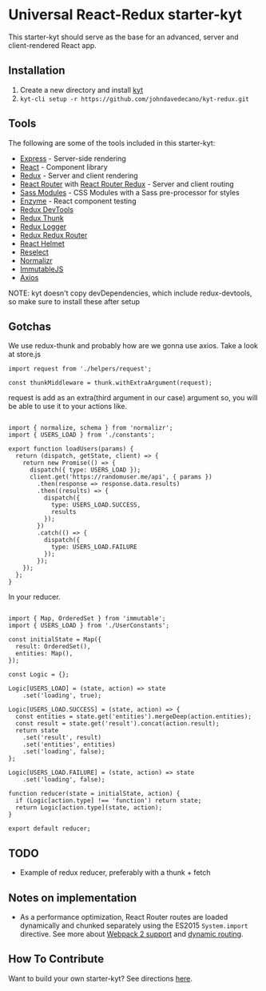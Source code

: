 # Universal React-Redux starter-kyt

This starter-kyt should serve as the base for an advanced, server and client-rendered React app.


## Installation

1. Create a new directory and install [kyt](https://github.com/NYTimes/kyt)
2. `kyt-cli setup -r https://github.com/johndavedecano/kyt-redux.git`

## Tools

The following are some of the tools included in this starter-kyt:

- [Express](https://expressjs.com/) - Server-side rendering
- [React](https://facebook.github.io/react/) - Component library
- [Redux](https://github.com/reactjs/redux) - Server and client rendering
- [React Router](https://github.com/reactjs/react-router) with [React Router Redux](https://github.com/reactjs/react-router-redux) - Server and client routing
- [Sass Modules](https://github.com/css-modules/css-modules) - CSS Modules with a Sass pre-processor for styles
- [Enzyme](https://github.com/airbnb/enzyme) - React component testing
- [Redux DevTools](https://github.com/gaearon/redux-devtools)
- [Redux Thunk](https://github.com/gaearon/redux-thunk)
- [Redux Logger](https://github.com/evgenyrodionov/redux-logger)
- [Redux Redux Router](https://github.com/reactjs/react-router-redux)
- [React Helmet](https://github.com/nfl/react-helmet)
- [Reselect](https://github.com/reactjs/reselect)
- [Normalizr](https://github.com/paularmstrong/normalizr)
- [ImmutableJS](https://github.com/indexiatech/redux-immutablejs)
- [Axios](https://github.com/mzabriskie/axios)

NOTE: kyt doesn't copy devDependencies, which include redux-devtools, so make sure to install these after setup

## Gotchas

We use redux-thunk and probably how are we gonna use axios. Take a look at store.js

```
import request from './helpers/request';

const thunkMiddleware = thunk.withExtraArgument(request);
```

request is add as an extra(third argument in our case) argument so, you will be able to use it to your actions like.

```

import { normalize, schema } from 'normalizr';
import { USERS_LOAD } from './constants';

export function loadUsers(params) {
  return (dispatch, getState, client) => {
    return new Promise(() => {
      dispatch({ type: USERS_LOAD });
      client.get('https://randomuser.me/api', { params })
        .then(response => response.data.results)
        .then((results) => {
          dispatch({
            type: USERS_LOAD.SUCCESS,
            results
          });
        })
        .catch(() => {
          dispatch({
            type: USERS_LOAD.FAILURE
          });
        });
    });
  };
}
```

In your reducer.

```

import { Map, OrderedSet } from 'immutable';
import { USERS_LOAD } from './UserConstants';

const initialState = Map({
  result: OrderedSet(),
  entities: Map(),
});

const Logic = {};

Logic[USERS_LOAD] = (state, action) => state
    .set('loading', true);

Logic[USERS_LOAD.SUCCESS] = (state, action) => {
  const entities = state.get('entities').mergeDeep(action.entities);
  const result = state.get('result').concat(action.result);
  return state
    .set('result', result)
    .set('entities', entities)
    .set('loading', false);
};

Logic[USERS_LOAD.FAILURE] = (state, action) => state
    .set('loading', false);

function reducer(state = initialState, action) {
  if (Logic[action.type] !== 'function') return state;
  return Logic[action.type](state, action);
}

export default reducer;
```

## TODO
- Example of redux reducer, preferably with a thunk + fetch

## Notes on implementation

- As a performance optimization, React Router routes are loaded dynamically and chunked separately using the ES2015 `System.import` directive. See more about  [Webpack 2 support](https://gist.github.com/sokra/27b24881210b56bbaff7#code-splitting-with-es6) and [dynamic routing](https://github.com/reactjs/react-router/blob/master/docs/guides/DynamicRouting.md).

## How To Contribute
Want to build your own starter-kyt?
See directions [here](https://github.com/NYTimes/kyt/blob/master/docs/Starterkyts.md).
